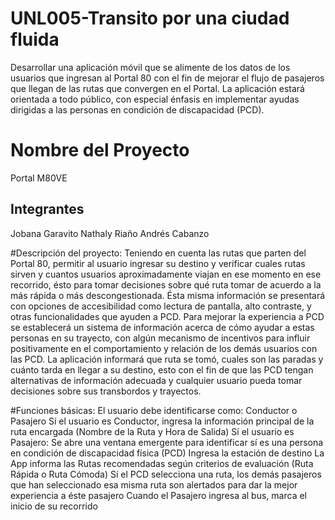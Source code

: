 # UNL005-Transito por una ciudad fluida
Desarrollar una aplicación móvil que se alimente de los datos de los usuarios que ingresan al Portal 80 con el fin de mejorar el flujo de pasajeros que llegan de las rutas que convergen en el Portal. La aplicación estará orientada a todo público, con especial énfasis en implementar ayudas dirigidas a las personas en condición de discapacidad (PCD).

# Nombre del Proyecto
Portal M80VE

## Integrantes
Jobana Garavito
Nathaly Riaño
Andrés Cabanzo

#Descripción del proyecto:
Teniendo en cuenta las rutas que parten del Portal 80, permitir al usuario ingresar su destino y verificar cuales rutas sirven y cuantos usuarios aproximadamente viajan en ese momento en ese recorrido, ésto para tomar decisiones sobre qué ruta tomar de acuerdo a la más rápida o más descongestionada.
Ésta misma información se presentará con opciones de accesibilidad como lectura de pantalla, alto contraste, y otras funcionalidades que ayuden a PCD.
Para mejorar la experiencia a PCD se establecerá un sistema de información acerca de cómo ayudar a estas personas en su trayecto, con algún mecanismo de incentivos para influir positivamente en el comportamiento y relación de los demás usuarios con las PCD.
La aplicación informará que ruta se tomó, cuales son las paradas y cuánto tarda en llegar a su destino, esto con el fin de que las PCD tengan alternativas de información adecuada y cualquier usuario pueda tomar decisiones sobre sus transbordos y trayectos.

#Funciones básicas:
El usuario debe identificarse como: Conductor o Pasajero
Sí el usuario es Conductor, ingresa la información principal de la ruta encargada (Nombre de la Ruta y Hora de Salida)
Sí el usuario es Pasajero:
Se abre una ventana emergente para identificar sí es una persona en condición de discapacidad física (PCD)
Ingresa la estación de destino
La App informa las Rutas recomendadas según criterios de evaluación (Ruta Rápida o Ruta Cómoda)
Sí el PCD selecciona una ruta, los demás pasajeros que han seleccionado esa misma ruta son alertados para dar la mejor experiencia a éste pasajero
Cuando el Pasajero ingresa al bus, marca el inicio de su recorrido
